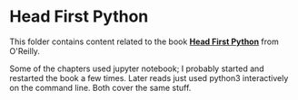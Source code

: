 # Head First Python

This folder contains content related to the book [**Head First Python**](https://www.oreilly.com/library/view/head-first-python/9781449397524/) from O'Reilly.

Some of the chapters used jupyter notebook; I probably started and restarted the
book a few times. Later reads just used python3 interactively on the command
line. Both cover the same stuff.
